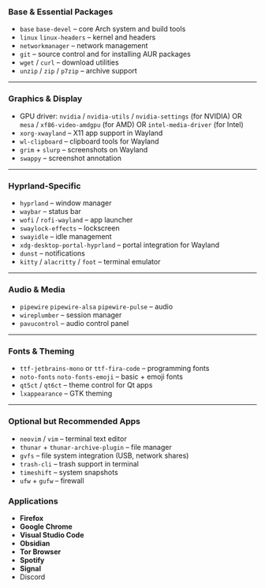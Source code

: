 ### **Base & Essential Packages**

* `base` `base-devel` – core Arch system and build tools
* `linux` `linux-headers` – kernel and headers
* `networkmanager` – network management
* `git` – source control and for installing AUR packages
* `wget` / `curl` – download utilities
* `unzip` / `zip` / `p7zip` – archive support

---

### **Graphics & Display**

* GPU driver: `nvidia` / `nvidia-utils` / `nvidia-settings` (for NVIDIA) OR `mesa` / `xf86-video-amdgpu` (for AMD) OR `intel-media-driver` (for Intel)
* `xorg-xwayland` – X11 app support in Wayland
* `wl-clipboard` – clipboard tools for Wayland
* `grim` + `slurp` – screenshots on Wayland
* `swappy` – screenshot annotation

---

### **Hyprland-Specific**

* `hyprland` – window manager
* `waybar` – status bar
* `wofi` / `rofi-wayland` – app launcher
* `swaylock-effects` – lockscreen
* `swayidle` – idle management
* `xdg-desktop-portal-hyprland` – portal integration for Wayland
* `dunst` – notifications
* `kitty` / `alacritty` / `foot` – terminal emulator

---

### **Audio & Media**

* `pipewire` `pipewire-alsa` `pipewire-pulse` – audio
* `wireplumber` – session manager
* `pavucontrol` – audio control panel

---

### **Fonts & Theming**

* `ttf-jetbrains-mono` or `ttf-fira-code` – programming fonts
* `noto-fonts` `noto-fonts-emoji` – basic + emoji fonts
* `qt5ct` / `qt6ct` – theme control for Qt apps
* `lxappearance` – GTK theming

---

### **Optional but Recommended Apps**

* `neovim` / `vim` – terminal text editor
* `thunar` + `thunar-archive-plugin` – file manager
* `gvfs` – file system integration (USB, network shares)
* `trash-cli` – trash support in terminal
* `timeshift` – system snapshots
* `ufw` + `gufw` – firewall

### Applications
* **Firefox**
* **Google Chrome**
* **Visual Studio Code**
* **Obsidian**
* **Tor Browser**
* **Spotify**
* **Signal**
* Discord
